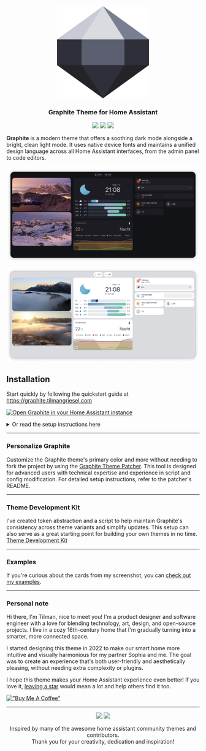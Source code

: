 <p align="center"><img src="https://raw.githubusercontent.com/TilmanGriesel/graphite/HEAD/docs/public/assets/brand/logo.png" width="240" alt="Logo Graphite Theme"/></p>
<h3 align="center">Graphite Theme for Home Assistant</h3>
<p align="center">
	<a href="https://my.home-assistant.io/redirect/hacs_repository/?owner=TilmanGriesel&repository=graphite&category=theme"><img src="https://img.shields.io/badge/hacs-default-blue?colorA=1F2229&colorB=5c5e70&style=for-the-badge"></a>
	<a href="https://github.com/tilmangriesel/graphite/stargazers"><img src="https://img.shields.io/github/stars/tilmangriesel/graphite?colorA=1F2229&colorB=5c5e70&style=for-the-badge"></a>
	<a href="https://github.com/tilmangriesel/graphite/issues"><img src="https://img.shields.io/github/issues/tilmangriesel/graphite?colorA=1F2229&colorB=5c5e70&style=for-the-badge"></a>
</p>

**Graphite** is a modern theme that offers a soothing dark mode alongside a bright, clean light mode. It uses native device fonts and maintains a unified design language across all Home Assistant interfaces, from the admin panel to code editors.

<p align="center"><img src="https://raw.githubusercontent.com/TilmanGriesel/graphite/HEAD/docs/public/assets/screenshot/dark.png"/></p>
<p align="center"><img src="https://raw.githubusercontent.com/TilmanGriesel/graphite/HEAD/docs/public/assets/screenshot/light.png"/></p>

## Installation

Start quickly by following the quickstart guide at https://graphite.tilmangriesel.com

[![Open Graphite in your Home Assistant instance](https://my.home-assistant.io/badges/hacs_repository.svg)](https://my.home-assistant.io/redirect/hacs_repository/?owner=TilmanGriesel&repository=graphite)


<details><summary>Or read the setup instructions here</summary>

#### Step 1: Install HACS
If you haven't already, [install HACS](https://hacs.xyz/docs/use/) by following the official guide.

#### Step 2: Add the Graphite Theme Repository

[Open Graphite in your Home Assistant HACS instance](https://my.home-assistant.io/redirect/hacs_repository/?owner=TilmanGriesel&repository=graphite)

##### Alternatively
1. Open the HACS interface in Home Assistant.
2. Search for **Graphite Theme** or use the direct link below:
3. Click **Install** to add the theme to your setup.

### Step 3: Configure your theme directory

Ensure your `configuration.yaml` is set up to include custom themes:

```yaml
frontend:
  themes: !include_dir_merge_named themes
```

#### Step 4: Restart Home Assistant
Restart your Home Assistant instance to apply changes.

#### Step 5: Select the Graphite Theme

1. Go to your **User Profile** in Home Assistant.
2. Under **Themes**, select `Graphite` (Light or Dark) from the dropdown menu.


### Manual Installation
For manual installation, you can follow these steps:

1. Download and copy the `themes` folder into your Home Assistant configuration directory.
2. Add the following to your `configuration.yaml`:
   ```yaml
   frontend:
     themes: !include_dir_merge_named themes
   ```
3. Restart Home Assistant.
4. Choose the `Graphite` theme from your profile.

</details>

---

### Personalize Graphite
Customize the Graphite theme's primary color and more without needing to fork the project by using the [Graphite Theme Patcher](https://graphite.tilmangriesel.com/features/graphite-theme-patcher.html). This tool is designed for advanced users with technical expertise and experience in script and config modification. For detailed setup instructions, refer to the patcher's README.

---

### Theme Development Kit
I've created token abstraction and a script to help maintain Graphite's consistency across theme variants and simplify updates. This setup can also serve as a great starting point for building your own themes in no time. [Theme Development Kit](https://graphite.tilmangriesel.com/features/graphite-theme-development-kit.html)

---

### Examples
If you're curious about the cards from my screenshot, you can [check out my examples](https://graphite.tilmangriesel.com/guides/card-examples.html).

---

### Personal note
Hi there, I'm Tilman, nice to meet you! I'm a product designer and software engineer with a love for blending technology, art, design, and open-source projects. I live in a cozy 16th-century home that I'm gradually turning into a smarter, more connected space.

I started designing this theme in 2022 to make our smart home more intuitive and visually harmonious for my partner Sophia and me. The goal was to create an experience that's both user-friendly and aesthetically pleasing, without needing extra complexity or plugins.

I hope this theme makes your Home Assistant experience even better! If you love it, [leaving a star](https://github.com/TilmanGriesel/graphite) would mean a lot and help others find it too.

[!["Buy Me A Coffee"](https://www.buymeacoffee.com/assets/img/custom_images/yellow_img.png)](https://www.buymeacoffee.com/griesel)

---

<p align="center">
	<a href="https://github.com/TilmanGriesel/graphite/actions/workflows/theme-verification.yaml"><img src="https://img.shields.io/github/actions/workflow/status/tilmangriesel/graphite/theme-verification.yaml?style=for-the-badge&label=Verification"></a>
	<a href="https://github.com/TilmanGriesel/graphite/actions/workflows/HACS_Action.yml"><img src="https://img.shields.io/github/actions/workflow/status/tilmangriesel/graphite/HACS_Action.yml?style=for-the-badge&label=HACS"></a>
</p>

<p align="center">
Inspired by many of the awesome home assistant community themes and contributors.<br>Thank you for your creativity, dedication and inspiration!
</p>
